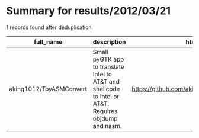 
# Summary for results/2012/03/21
    
1 records found after deduplication

| full_name | description | html_url | matched_list | matched_count | pushed_at | size | stargazers_count | language | forks_count |
|-------------------------|--------------------------------------------------------------------------------------------------------|--------------------------------------------|----------------|-----------------|---------------------------|--------|--------------------|------------|---------------|
| aking1012/ToyASMConvert | Small pyGTK app to translate Intel to AT&T and shellcode to Intel or AT&T. Requires objdump and nasm. | https://github.com/aking1012/ToyASMConvert | ['shellcode'] | 1 | 2012-03-21 12:20:43+00:00 | 92 | 0 | Python | 0 |
